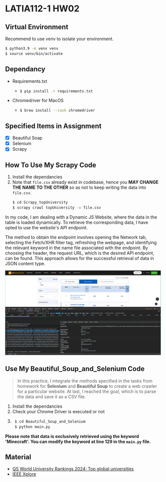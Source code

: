 # LATIA112-1 HW02

## Virtual Environment

Recommend to use venv to isolate your environment.

```bash
$ python3.9 -m venv venv
$ source venv/bin/activate
```

## Dependancy

* Requirements.txt

  * ```bash
    $ pip install -r requirements.txt
    ```
* Chromedriver for MacOS
  * ```bash
    $ brew install --cask chromedriver
    ```

## Specified Items in Assignment
- [x] Beautiful Soap
- [x] Selenium
- [x] Scrapy 

## How To Use My Scrapy Code

1. Install the dependancies
2. Note that `file.csv` already exist in codebase, hence you **MAY CHANGE THE NAME TO THE OTHER** so as not to keep writing the data into `file.csv`. 
    ```bash
    $ cd Scrapy_topUniversity
    $ scrapy crawl topUniversity -o file.csv
    ```

In my code, I am dealing with a Dynamic JS Website, where the data in the table is loaded dynamically. To retrieve the corresponding data, I have opted to use the website's API endpoint. 

The method to obtain the endpoint involves opening the Network tab, selecting the Fetch/XHR filter tag, refreshing the webpage, and identifying the relevant keyword in the name file associated with the endpoint. By choosing the header, the request URL, which is the desired API endpoint, can be found. This approach allows for the successful retrieval of data in JSON content type.

![](image.png)

## Use My Beautiful_Soup_and_Selenium Code

> In this practice, I integrate the methods specified in the tasks from homework for **Selenium** and **Beautiful Soup** to create a web crawler for a particular website. At last, I reached the goal, which is to parse the data and save it as a CSV file.

1. Install the dependancies
2. Check your Chrome Driver is executed or not
3. ```bash
    $ cd Beautiful_Soup_and_Selenium
    $ python main.py
    ```

**Please note that data is exclusively retrieved using the keyword 'Minecraft'. You can modify the keyword at line 129 in the `main.py` file.**

## Material

* [QS World University Rankings 2024: Top global universities](https://www.topuniversities.com/university-rankings/world-university-rankings/2024)
* [IEEE Xplore](https://ieeexplore.ieee.org/Xplore/home.jsp)

